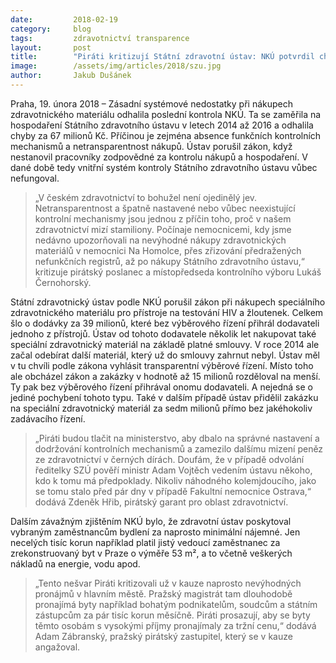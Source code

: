 ```yaml
---
date:         2018-02-19
category:     blog
tags:         zdravotnictví transparence
layout:       post
title:        "Piráti kritizují Státní zdravotní ústav: NKÚ potvrdil chyby při nákupech materiálů za 67 milionů"
image:        /assets/img/articles/2018/szu.jpg
author:       Jakub Dušánek
---
```


Praha, 19. února 2018 – Zásadní systémové nedostatky při nákupech zdravotnického materiálu odhalila poslední kontrola NKÚ. Ta se zaměřila na hospodaření Státního zdravotního ústavu v letech 2014 až 2016 a odhalila chyby za 67 milionů Kč. Příčinou je zejména absence funkčních kontrolních mechanismů a netransparentnost nákupů. Ústav porušil zákon, když nestanovil pracovníky zodpovědné za kontrolu nákupů a hospodaření. V dané době tedy vnitřní systém kontroly Státního zdravotního ústavu vůbec nefungoval.
 
> „V českém zdravotnictví to bohužel není ojedinělý jev. Netransparentnost a špatně nastavené nebo vůbec neexistující kontrolní mechanismy jsou jednou z příčin toho, proč v našem zdravotnictví mizí stamiliony. Počínaje nemocnicemi, kdy jsme nedávno upozorňovali na nevýhodné nákupy zdravotnických materiálů v nemocnici Na Homolce, přes zřizování předražených nefunkčních registrů, až po nákupy Státního zdravotního ústavu,“ kritizuje pirátský poslanec a místopředseda kontrolního výboru Lukáš Černohorský.
 
Státní zdravotnický ústav podle NKÚ porušil zákon při nákupech speciálního zdravotnického materiálu pro přístroje na testování HIV a žloutenek. Celkem šlo o dodávky za 39 milionů, které bez výběrového řízení přihrál dodavateli jednoho z přístrojů. Ústav od tohoto dodavatele několik let nakupovat také speciální zdravotnický materiál na základě platné smlouvy. V roce 2014 ale začal odebírat další materiál, který už do smlouvy zahrnut nebyl. Ústav měl v tu chvíli podle zákona vyhlásit transparentní výběrové řízení. Místo toho ale obcházel zákon a zakázky v hodnotě až 15 milionů rozděloval na menší. Ty pak bez výběrového řízení přihrával onomu dodavateli. A nejedná se o jediné pochybení tohoto typu. Také v dalším případě ústav přidělil zakázku na speciální zdravotnický materiál za sedm milionů přímo bez jakéhokoliv zadávacího řízení.
 
> „Piráti budou tlačit na ministerstvo, aby dbalo na správné nastavení a dodržování kontrolních mechanismů a zamezilo dalšímu mizení peněz ze zdravotnictví v černých dírách. Doufám, že v případě odvolání ředitelky SZÚ pověří ministr Adam Vojtěch vedením ústavu někoho, kdo k tomu má předpoklady. Nikoliv náhodného kolemjdoucího, jako se tomu stalo před pár dny v případě Fakultní nemocnice Ostrava,“ dodává Zdeněk Hřib, pirátský garant pro oblast zdravotnictví.
 
Dalším závažným zjištěním NKÚ bylo, že zdravotní ústav poskytoval vybraným zaměstnancům bydlení za naprosto minimální nájemné. Jen necelých tisíc korun například platil jistý vedoucí zaměstnanec za zrekonstruovaný byt v Praze o výměře 53 m², a to včetně veškerých nákladů na energie, vodu apod.
 
> „Tento nešvar Piráti kritizovali už v kauze naprosto nevýhodných pronájmů v hlavním městě. Pražský magistrát tam dlouhodobě pronajímá byty například bohatým podnikatelům, soudcům a státním zástupcům za pár tisíc korun měsíčně. Piráti prosazují, aby se byty těmto osobám s vysokými příjmy pronajímaly za tržní cenu,“ dodává Adam Zábranský, pražský pirátský zastupitel, který se v kauze angažoval.
 
